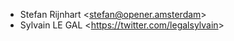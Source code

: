- Stefan Rijnhart \<<stefan@opener.amsterdam>\>
- Sylvain LE GAL \<<https://twitter.com/legalsylvain>\>
